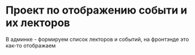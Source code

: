 Проект по отображению событи и их лекторов
============================

В админке - формируем список лекторов и событий, на фронтэнде это как-то отображаем
